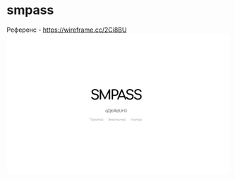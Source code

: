 # smpass
Референс - https://wireframe.cc/2Ci8BU
<br>
![Image alt](https://github.com/MikhailArteev/smpass/blob/master/%D0%9D%D0%B0%D0%B1%D1%80%D0%BE%D1%81%D0%BE%D0%BA.png?raw=true)
